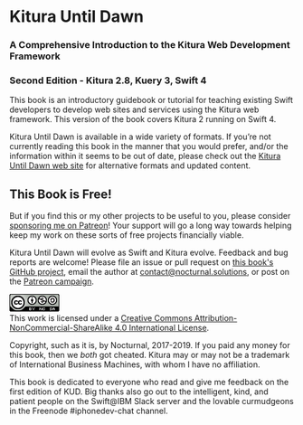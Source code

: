 # Kitura Until Dawn

### A Comprehensive Introduction to the Kitura Web Development Framework

### Second Edition - Kitura 2.8, Kuery 3, Swift 4

This book is an introductory guidebook or tutorial for teaching existing Swift developers to develop web sites and services using the Kitura web framework. This version of the book covers Kitura 2 running on Swift 4.

Kitura Until Dawn is available in a wide variety of formats. If you’re not currently reading this book in the manner that you would prefer, and/or the information within it seems to be out of date, please check out the [Kitura Until Dawn web site](http://learnkitura.com/) for alternative formats and updated content.

## This Book is Free!

But if you find this or my other projects to be useful to you, please consider [sponsoring me on Patreon](https://www.patreon.com/NocturnalSolutions)! Your support will go a long way towards helping keep my work on these sorts of free projects financially viable.

Kitura Until Dawn will evolve as Swift and Kitura evolve. Feedback and bug reports are welcome! Please file an issue or pull request on [this book's GitHub project](https://github.com/NocturnalSolutions/KituraBook), email the author at [contact@nocturnal.solutions](mailto:contact@nocturnal.solutions), or post on the [Patreon campaign](https://www.patreon.com/NocturnalSolutions).

<a rel="license" href="http://creativecommons.org/licenses/by-nc-sa/4.0/">![CC license badge](content/images/cc-badge.png)</a>   
This work is licensed under a <a rel="license" href="http://creativecommons.org/licenses/by-nc-sa/4.0/">Creative Commons Attribution-NonCommercial-ShareAlike 4.0 International License</a>.

Copyright, such as it is, by Nocturnal, 2017-2019. If you paid any money for this book, then we *both* got cheated. Kitura may or may not be a trademark of International Business Machines, with whom I have no affiliation.

This book is dedicated to everyone who read and give me feedback on the first edition of KUD. Big thanks also go out to the intelligent, kind, and patient people on the Swift@IBM Slack server and the lovable curmudgeons in the Freenode #iphonedev-chat channel.
